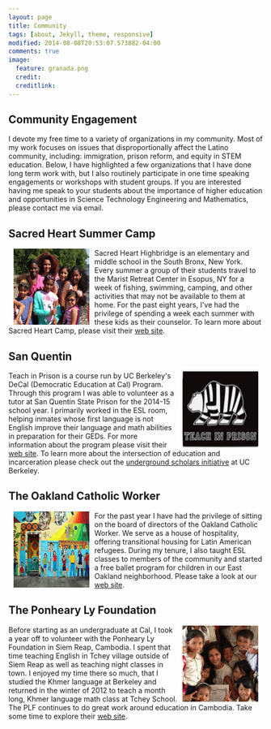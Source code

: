 ```yaml
---
layout: page
title: Community
tags: [about, Jekyll, theme, responsive]
modified: 2014-08-08T20:53:07.573882-04:00
comments: true
image:
  feature: granada.png
  credit: 
  creditlink: 
---
```


## Community Engagement

I devote my free time to a variety of organizations in my community. Most of my work focuses on issues that disproportionally affect the Latino community, including: immigration, prison reform, and equity in STEM education. Below, I have highlighted a few organizations that I have done long term work with, but I also routinely participate in one time speaking engagements or workshops with student groups. If you are interested having me speak to your students about the importance of higher education and opportunities in Science Technology Engineering and Mathematics, please contact me via email. 

## Sacred Heart Summer Camp

<img src="esopus.jpg" align="left" height="150" width="150" hspace="10" > Sacred Heart Highbridge is an elementary and middle school in the South Bronx, New York. Every summer a group of their students travel to the Marist Retreat Center in Esopus, NY for a week of fishing, swimming, camping, and other activities that may not be available to them at home. For the past eight years, I've had the privilege of spending a week each summer with these kids as their counselor. To learn more about Sacred Heart Camp, please visit their [web site](http://sacredheartsummercamp.org/).

## San Quentin

<img src="tip.png" align="right" height="150" width="150" hspace="10"> Teach in Prison is a course run by UC Berkeley's DeCal (Democratic Education at Cal) Program. Through this program I was able to volunteer as a tutor at San Quentin State Prison for the 2014-15 school year. I primarily worked in the ESL room, helping inmates whose first language is not English improve their language and math abilities in preparation for their GEDs. For more information about the program please visit their [web site](http://teachinprison.berkeley.edu/Teach_in_Prison/Home.html). To learn more about the intersection of education and incarceration please check out the [underground scholars initiative](https://callink.berkeley.edu/organization/usi) at UC Berkeley. 


## The Oakland Catholic Worker
<img src="ocw.jpg" align="left" height="150" width="150" hspace="10"> For the past year I have had the privilege of sitting on the board of directors of the Oakland Catholic Worker. We serve as a house of hospitality, offering transitional housing for Latin American refugees. During my tenure, I also taught ESL classes to members of the community and started a free ballet program for children in our East Oakland neighborhood. Please take a look at our [web site](http://www.oaklandcatholicworker.org/).

## The Ponheary Ly Foundation
<img src="plf.JPG" align="right" height="150" width="150" hspace="10"> Before starting as an undergraduate at Cal, I took a year off to volunteer with the Ponheary Ly Foundation in Siem Reap, Cambodia. I spent that time teaching English in Tchey village outside of Siem Reap as well as teaching night classes in town. I enjoyed my time there so much, that I studied the Khmer language at Berkeley and returned in the winter of 2012 to teach a month long, Khmer language math class at Tchey School. The PLF continues to do great work around education in Cambodia. Take some time to explore their [web site](theplf.org).
